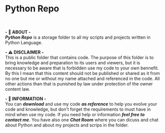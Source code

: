 # Python Repo
<br>

**-   👤 ABOUT   -**<br>
_**Python Repo**_ is a storage folder to all my scripts and projects written in Python Language.<br>

**-   ⚠️ DISCLAIMER   -**<br>
This is a public folder that contains code. The purpose of this folder is to bring knowledge and preparation to its users and viewers, but it is necessary to be aware that is forbidden use my code to your own bennefit. By this I mean that this content should not be published or shared as it from no one but me or without my name attached and referenced in the code. All other actions than that is punished by law under protection of the owner content law.<br>

**-   🎯 INFORMATION   -**<br>
You can _**download**_ and use my code _**as reference**_ to help you evolve your code and knowledge, but don't forget the requirements to must have in mind when use my code. If you need help or information _**feel free to contact me**_. You have also one _**Chat Room**_ where you can dicuss and chat about Python and about my projects and scrips in the folder.<br>

<br>
